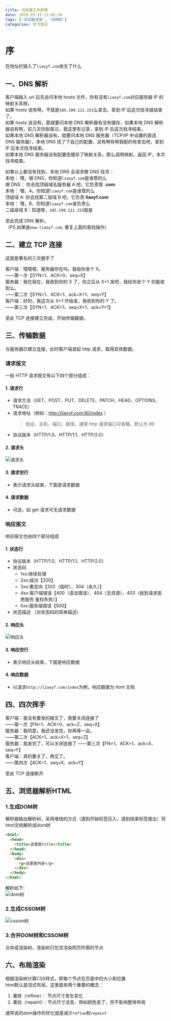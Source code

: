 ```yaml
---
title: 浏览器工作原理
date: 2019-03-15 21:02:34
tags: ['浏览器渲染', 'DOM树']
categories: 学习笔记
---
```


# 序

在地址栏输入了`liaoyf.com`发生了什么

## 一、DNS 解析

客户端输入 url 后先会问本地 hosts 文件，你有没有`liaoyf.com`对应服务器 IP 的映射关系呀。  
如果 hosts 说有啊，不就是`185.199.111.153`么拿去，拿到 IP 后这次找寻就结束了。  
如果 hosts 说没有，那就要问本地 DNS 解析器有没有缓存，如果本地 DNS 解析器说有啊，前几天你刚查过，我这里有记录，拿到 IP 后这次找寻结束。  
如果本地 DNS 解析器没有，就要问本地 DNS 服务器（TCP/IP 中设置的首选 DNS 服务器），本地 DNS 找了下自己的配置，说有啊有啊我配的有拿去吧，拿到 IP 后本次找寻结束。  
如果本地 DNS 服务器没有配置但缓存了映射关系，那么调用映射，返回 IP，本次找寻结束。

如果以上都没有找到，本地 DNS 会请求根 DNS 找寻：  
本地： 嘿，根 DNS，你知道`liaoyf.com`是谁管的么  
根 DNS： 你去找顶级域名服务器 A 吧，它负责管 **.com**  
本地： 嘿，A，你知道`liaoyf.com`是谁管的么  
顶级域 A: 你去找第二层域 B 吧，它负责 **liaoyf.com**  
本地： 嘿，B，你知道`liaoyf.com`谁负责么  
二级层域 B：知道呀，`185.199.111.153`就是

至此完成 DNS 解析。  
（PS.如果是`www.liaoyf.com`, 重复上面的查找操作）

## 二、建立 TCP 连接

这就是著名的三次握手了

客户端：喂喂喂，服务器你在吗，我给你发个 X。  
——第一次【SYN=1、ACK=0、seq=X】  
服务器：我在我在，我收到你的 X 了，你之后从 X+1 发吧，我给你发个 Y 你能收到么。  
——第二次【SYN=1、ACK=1、ack=X+1、seq=Y】  
客户端：好的，我这次从 X+1 开始发，我收到你的 Y 了。  
——第三次【SYN=1、ACK=1、seq=X+1、ack=Y+1】

至此 TCP 连接建立完成，开始传输数据。

## 三、传输数据

与服务器已建立连接，此时客户端发起 http 请求，取得具体数据。

### 请求报文

一般 HTTP 请求报文有以下四个部分组成：

#### 1. 请求行

- 请求方法（GET、POST、PUT、DELETE、PATCH、HEAD、OPTIONS、TRACE）
- 请求地址（例如：http://liaoyf.com:80/index ）
  > 协议、主机、端口、路径，通常 http 请求端口可省略，默认为 80
- 协议版本（HTTP/1.0、HTTP/1.1、HTTP/2.0）

#### 2. 请求头

![请求头](/images/httpreqheader.jpeg)

#### 3. 请求空行

- 表示请求头结束，下面是请求数据

#### 4. 请求数据

- 可选，如 get 请求可无请求数据

### 响应报文

响应报文也由四个部分组成

#### 1. 状态行

- 协议版本（HTTP/1.0、HTTP/1.1、HTTP/2.0）
- 状态码
  - 1xx:继续处理
  - 2xx:成功【200】
  - 3xx:重定向【302（临时）、304（永久）】
  - 4xx:客户端错误【400（语法错误）、404（无资源）、403（收到请求拒绝服务 鉴权失败）】
  - 5xx:服务端错误【500】
- 状态描述 （对状态码的简单描述）

#### 2. 响应头

![响应头](/images/httpresheader.jpeg)

#### 3. 响应空行

- 表示响应头结束，下面是响应数据

#### 4. 响应数据

- 以请求`http://liaoyf.com/index`为例，响应数据为 html 文档

## 四、四次挥手

客户端：我没有要发的报文了，我要关闭连接了  
——第一次【FN=1、ACK=0、ack=Z、seq=X】  
服务器：我同意，我还没发完，你再等一会。  
——第二次【ACK=1、ack=X+1、seq=Z】  
服务器：我发完了，可以关闭连接了
——第三次【FN=1、ACK=1、ack=X、seq=Y】  
客户端：真的要关了，再见了。  
——第四次【ACK=1、seq=X、ack=Y】

至此 TCP 连接断开

## 五、浏览器解析HTML

### 1.生成DOM树

解析器输出解析树，采用堆栈的方式（遇到开始标签压入，遇到结束标签推出）将html文档解析成dom树

```html
<html>
  <head>
    <title>这里是title</title>
  </head>
  <body>
    <div>
      <p>这里是内容</p>
    </div>
  </body>
</html>
```

解析如下:  
![dom树](/images/htmldom.jpg)

### 2.生成CSSOM树

![cssom树](/images/cssdom.jpg)

### 3.合并DOM树和CSSOM树

合并成渲染树，渲染树只包含渲染网页所需的节点

## 六、布局渲染

根据渲染树计算CSS样式，即每个节点在页面中的大小和位置  
html默认是流式布局，这里面有两个重要的概念：  

1. 重排（reflow）： 节点尺寸发生变化
2. 重绘（repaint）：节点尺寸没变，例如颜色变了，但不影响整体布局

通常说的dom操作的优化就是减少`reflow`和`repaint`